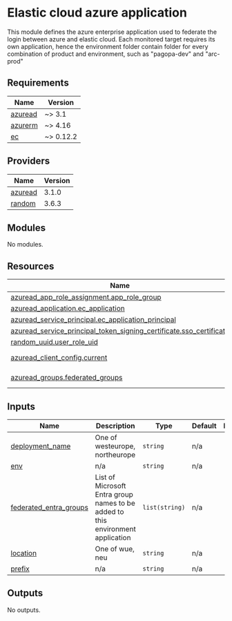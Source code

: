 # Elastic cloud azure application

This module defines the azure enterprise application used to federate the login between azure and elastic cloud.
Each monitored target requires its own application, hence the environment folder contain folder for every combination of
product and environment, such as "pagopa-dev" and "arc-prod"


<!-- markdownlint-disable -->
<!-- BEGIN_TF_DOCS -->
## Requirements

| Name | Version |
|------|---------|
| <a name="requirement_azuread"></a> [azuread](#requirement\_azuread) | ~> 3.1 |
| <a name="requirement_azurerm"></a> [azurerm](#requirement\_azurerm) | ~> 4.16 |
| <a name="requirement_ec"></a> [ec](#requirement\_ec) | ~> 0.12.2 |

## Providers

| Name | Version |
|------|---------|
| <a name="provider_azuread"></a> [azuread](#provider\_azuread) | 3.1.0 |
| <a name="provider_random"></a> [random](#provider\_random) | 3.6.3 |

## Modules

No modules.

## Resources

| Name | Type |
|------|------|
| [azuread_app_role_assignment.app_role_group](https://registry.terraform.io/providers/hashicorp/azuread/latest/docs/resources/app_role_assignment) | resource |
| [azuread_application.ec_application](https://registry.terraform.io/providers/hashicorp/azuread/latest/docs/resources/application) | resource |
| [azuread_service_principal.ec_application_principal](https://registry.terraform.io/providers/hashicorp/azuread/latest/docs/resources/service_principal) | resource |
| [azuread_service_principal_token_signing_certificate.sso_certificate](https://registry.terraform.io/providers/hashicorp/azuread/latest/docs/resources/service_principal_token_signing_certificate) | resource |
| [random_uuid.user_role_uid](https://registry.terraform.io/providers/hashicorp/random/latest/docs/resources/uuid) | resource |
| [azuread_client_config.current](https://registry.terraform.io/providers/hashicorp/azuread/latest/docs/data-sources/client_config) | data source |
| [azuread_groups.federated_groups](https://registry.terraform.io/providers/hashicorp/azuread/latest/docs/data-sources/groups) | data source |

## Inputs

| Name | Description | Type | Default | Required |
|------|-------------|------|---------|:--------:|
| <a name="input_deployment_name"></a> [deployment\_name](#input\_deployment\_name) | One of westeurope, northeurope | `string` | n/a | yes |
| <a name="input_env"></a> [env](#input\_env) | n/a | `string` | n/a | yes |
| <a name="input_federated_entra_groups"></a> [federated\_entra\_groups](#input\_federated\_entra\_groups) | List of Microsoft Entra group names to be added to this environment application | `list(string)` | n/a | yes |
| <a name="input_location"></a> [location](#input\_location) | One of wue, neu | `string` | n/a | yes |
| <a name="input_prefix"></a> [prefix](#input\_prefix) | n/a | `string` | n/a | yes |

## Outputs

No outputs.
<!-- END_TF_DOCS -->
